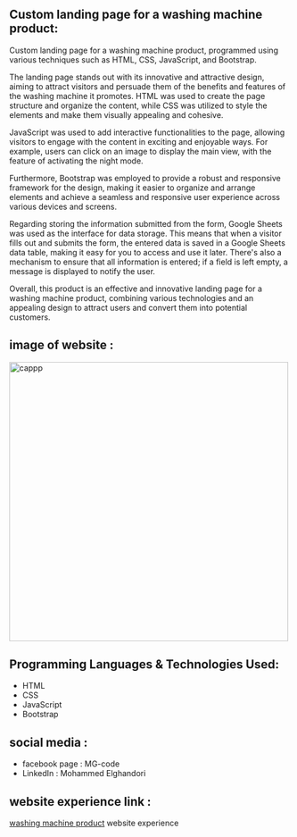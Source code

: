 ## Custom landing page for a washing machine product:
Custom landing page for a washing machine product, programmed using various techniques such as HTML, CSS, JavaScript, and Bootstrap.

The landing page stands out with its innovative and attractive design, aiming to attract visitors and persuade them of the benefits and features of the washing machine it promotes. HTML was used to create the page structure and organize the content, while CSS was utilized to style the elements and make them visually appealing and cohesive.

JavaScript was used to add interactive functionalities to the page, allowing visitors to engage with the content in exciting and enjoyable ways. For example, users can click on an image to display the main view, with the feature of activating the night mode.

Furthermore, Bootstrap was employed to provide a robust and responsive framework for the design, making it easier to organize and arrange elements and achieve a seamless and responsive user experience across various devices and screens.

Regarding storing the information submitted from the form, Google Sheets was used as the interface for data storage. This means that when a visitor fills out and submits the form, the entered data is saved in a Google Sheets data table, making it easy for you to access and use it later. There's also a mechanism to ensure that all information is entered; if a field is left empty, a message is displayed to notify the user.

Overall, this product is an effective and innovative landing page for a washing machine product, combining various technologies and an appealing design to attract users and convert them into potential customers.

## image of website :
  <img width="500" alt="cappp" src="https://github.com/MG-elghandori/landingPageMachianLavier/assets/110783998/c55241e9-5513-4e3e-953d-85a9efdee77f">
 

## Programming Languages & Technologies Used:
- HTML
- CSS
- JavaScript
- Bootstrap

## social media :
- facebook page : MG-code
- LinkedIn : Mohammed Elghandori

## website experience link : 
[washing machine product](https://machainealaver.netlify.app/?fbclid=IwAR3LKTSbA997ASB4I0rL3VoBUPIS-LTVB2bRwPzU3U4N4JdQCGFZHyFOl_c) website experience
